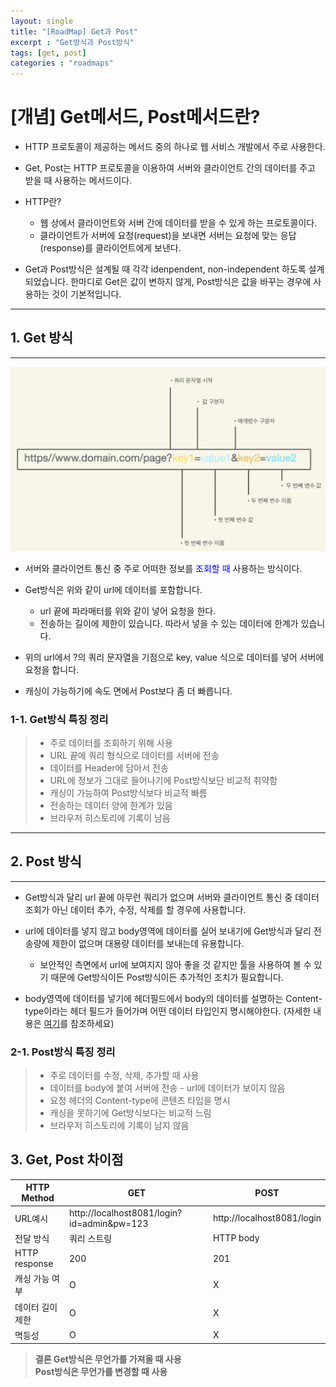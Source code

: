 ```yaml
---
layout: single
title: "[RoadMap] Get과 Post"
excerpt : "Get방식과 Post방식"
tags: [get, post]
categories : "roadmaps"
---
```


# [개념] Get메서드, Post메서드란?

- HTTP 프로토콜이 제공하는 메서드 중의 하나로 웹 서비스 개발에서 주로 사용한다.

- Get, Post는 HTTP 프로토콜을 이용하여 서버와 클라이언트 간의 데이터를 주고 받을 때 사용하는 메서드이다.  

- HTTP란? 
    - 웹 상에서 클라이언트와 서버 간에 데이터를 받을 수 있게 하는 프로토콜이다. 
    - 클라이언트가 서버에 요청(request)을 보내면 서버는 요청에 맞는 응답(response)를 클라이언트에게 보낸다. 

- Get과 Post방식은 설계될 때 각각 idenpendent, non-independent 하도록 설계 되었습니다. 한마디로 Get은 값이 변하지 않게, Post방식은 값을 바꾸는 경우에 사용하는 것이 기본적입니다. 

---
## 1. Get 방식
---
![](https://github.com/Euihyunee/Euihyunee.github.io/blob/main/_posts/img/url.png?raw=true)

- 서버와 클라이언트 통신 중 주로 어떠한 정보를 <span style="color:blue">조회할 때</span> 사용하는 방식이다. 

- Get방식은 위와 같이 url에 데이터를 포함합니다. 
    - url 끝에 파라매터를 위와 같이 넣어 요청을 한다. 
    - 전송하는 길이에 제한이 있습니다. 따라서 넣을 수 있는 데이터에 한계가 있습니다.

- 위의 url에서 ?의 쿼리 문자열을 기점으로 key, value 식으로 데이터를 넣어 서버에 요청을 합니다. 

- 캐싱이 가능하기에 속도 면에서 Post보다 좀 더 빠릅니다. 

### 1-1. Get방식 특징 정리 

> - 주로 데이터를 조회하기 위해 사용
> - URL 끝에 쿼리 형식으로 데이터를 서버에 전송
> - 데이터를 Header에 담아서 전송
> - URL에 정보가 그대로 들어나기에 Post방식보단 비교적 취약함
> - 캐싱이 가능하여 Post방식보다 비교적 빠름
> - 전송하는 데이터 양에 한계가 있음
> - 브라우저 히스토리에 기록이 남음 

---
## 2. Post 방식
---

- Get방식과 달리 url 끝에 아무런 쿼리가 없으며 서버와 클라이언트 통신 중 데이터 조회가 아닌 데이터 추가, 수정, 삭제를 할 경우에 사용합니다. 

- url에 데이터를 넣지 않고 body영역에 데이터를 실어 보내기에 Get방식과 달리 전송량에 제한이 없으며 대용량 데이터를 보내는데 유용합니다. 
    - 보안적인 측면에서 url에 보여지지 않아 좋을 것 같지만 툴을 사용하여 볼 수 있기 때문에 Get방식이든 Post방식이든 추가적인 조치가 필요합니다. 

- body영역에 데이터를 넣기에 헤더필드에서 body의 데이터를 설명하는 Content-type이라는 헤더 필드가 들어가며 어떤 데이터 타입인지 명시해야한다. (자세한 내용은 [여기](https://developer.mozilla.org/en-US/docs/Web/HTTP/Methods/POST)를 참조하세요)

### 2-1. Post방식 특징 정리 

> - 주로 데이터를 수정, 삭제, 추가할 때 사용
> - 데이터를 body에 붙여 서버에 전송 - url에 데이터가 보이지 않음
> - 요청 헤더의 Content-type에 콘텐츠 타입을 명시
> - 캐싱을 못하기에 Get방식보다는 비교적 느림 
> - 브라우저 히스토리에 기록이 남지 않음 


## 3. Get, Post 차이점 

|HTTP Method|GET|POST|
|-----|-----------|-----------|
|URL예시|http://localhost8081/login?id=admin&pw=123|http://localhost8081/login|
|전달 방식| 쿼리 스트링 | HTTP body|
|HTTP response| 200| 201|
|캐싱 가능 여부| O|X|
|데이터 길이 제한 | O|X|
|멱등성|O|X|

> **결론 Get방식은 무언가를 가져올 때 사용**  
> **Post방식은 무언가를 변경할 때 사용**